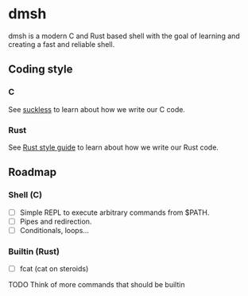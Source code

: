 # dmsh
dmsh is a modern C and Rust based shell with the goal of learning and creating
a fast and reliable shell.

## Coding style
### C
See [suckless](https://suckless.org/coding_style/) to learn about how we write
our C code.
### Rust
See [Rust style guide](https://doc.rust-lang.org/nightly/style-guide/index.html)
to learn about how we write our Rust code.

## Roadmap
### Shell (C)
- [ ] Simple REPL to execute arbitrary commands from $PATH.
- [ ] Pipes and redirection.
- [ ] Conditionals, loops...
### Builtin (Rust)
- [ ] fcat (cat on steroids)

TODO Think of more commands that should be builtin
